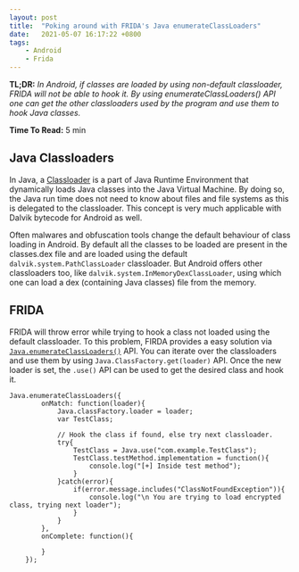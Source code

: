 ```yaml
---
layout: post
title:  "Poking around with FRIDA's Java enumerateClassLoaders"
date:   2021-05-07 16:17:22 +0800
tags:
    - Android
    - Frida
---
```


**TL;DR:** *In Android, if classes are loaded by using non-default classloader, FRIDA will not be able to hook it. By using enumerateClassLoaders() API one can get the other classloaders used by the program and use them to hook Java classes.*

**Time To Read:** 5 min

## Java Classloaders

In Java, a [Classloader](https://en.wikipedia.org/wiki/Java_Classloader) is a part of Java Runtime Environment that dynamically loads Java classes into the Java Virtual Machine. By doing so, the Java run time does not need to know about files and file systems as this is delegated to the classloader. This concept is very much applicable with Dalvik bytecode for Android as well.

Often malwares and obfuscation tools change the default behaviour of class loading in Android. By default all the classes to be loaded are present in the classes.dex file and are loaded using the default `dalvik.system.PathClassLoader` classloader. But Android offers other classloaders too, like `dalvik.system.InMemoryDexClassLoader`, using which one can load a dex (containing Java classes) file from the memory.

## FRIDA

FRIDA will throw error while trying to hook a class not loaded using the default classloader. To this problem, FIRDA provides a easy solution via [`Java.enumerateClassLoaders()`](https://frida.re/docs/javascript-api/#java) API. You can iterate over the classloaders and use them by using `Java.ClassFactory.get(loader)` API. Once the new loader is set, the `.use()` API can be used to get the desired class and hook it.


```JS
Java.enumerateClassLoaders({
        onMatch: function(loader){
            Java.classFactory.loader = loader;
            var TestClass;

            // Hook the class if found, else try next classloader.
            try{
                TestClass = Java.use("com.example.TestClass");
                TestClass.testMethod.implementation = function(){
                    console.log("[+] Inside test method");
                }
            }catch(error){
                if(error.message.includes("ClassNotFoundException")){
                    console.log("\n You are trying to load encrypted class, trying next loader");
                }
            }
        },
        onComplete: function(){

        }
    });
```
